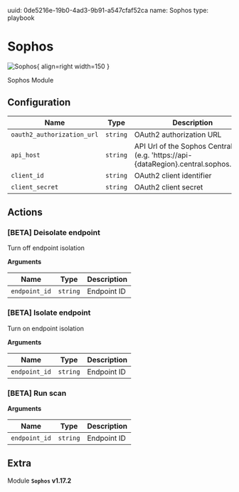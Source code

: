 uuid: 0de5216e-19b0-4ad3-9b91-a547cfaf52ca
name: Sophos
type: playbook

# Sophos

![Sophos](/assets/playbooks/library/sophos.png){ align=right width=150 }

Sophos Module

## Configuration

| Name      |  Type   |  Description  |
| --------- | ------- | --------------------------- |
| `oauth2_authorization_url` | `string` | OAuth2 authorization URL |
| `api_host` | `string` | API Url of the Sophos Central API (e.g. 'https://api-{dataRegion}.central.sophos.com') |
| `client_id` | `string` | OAuth2 client identifier |
| `client_secret` | `string` | OAuth2 client secret |

## Actions

### [BETA] Deisolate endpoint

Turn off endpoint isolation

**Arguments**

| Name      |  Type   |  Description  |
| --------- | ------- | --------------------------- |
| `endpoint_id` | `string` | Endpoint ID |

### [BETA] Isolate endpoint

Turn on endpoint isolation

**Arguments**

| Name      |  Type   |  Description  |
| --------- | ------- | --------------------------- |
| `endpoint_id` | `string` | Endpoint ID |

### [BETA] Run scan



**Arguments**

| Name      |  Type   |  Description  |
| --------- | ------- | --------------------------- |
| `endpoint_id` | `string` | Endpoint ID |


## Extra

Module **`Sophos` v1.17.2**
